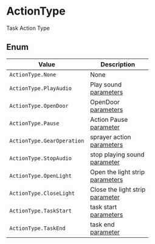 # ActionType

Task Action Type

## Enum

| Value | Description |
| -------------------------------------- | -------------------------------------------------------- |
| `ActionType.None` | None |
| `ActionType.PlayAudio` | Play sound<br/>[parameters](#/Define-ActionData-PlayAudio) |
| `ActionType.OpenDoor` | OpenDoor<br/>[parameters](#/Define-ActionData-OpenDoor) |
| `ActionType.Pause` | Action Pause<br/>[parameter](#/Define-ActionData-Pause) |
| `ActionType.GearOperation` | sprayer action<br/>[parameters](#/Define-ActionData-GearOperation) |
| `ActionType.StopAudio` | stop playing sound<br/>[parameter](#/Define-ActionData-StopAudio) |
| `ActionType.OpenLight` | Open the light strip<br/>[parameters](#/Define-ActionData-OpenLight) |
| `ActionType.CloseLight` | Close the light strip<br/>[parameter](#/Define-ActionData-CloseLight) |
| `ActionType.TaskStart` | task start<br/>[parameters](#/Define-ActionData-TaskStart) |
| `ActionType.TaskEnd` | task end<br/>[parameter](#/Define-ActionData-TaskEnd) |
